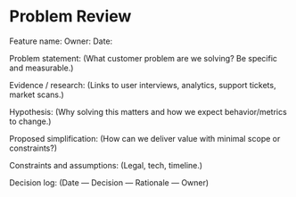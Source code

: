 # Problem Review

Feature name:
Owner:
Date:

Problem statement:
(What customer problem are we solving? Be specific and measurable.)

Evidence / research:
(Links to user interviews, analytics, support tickets, market scans.)

Hypothesis:
(Why solving this matters and how we expect behavior/metrics to change.)

Proposed simplification:
(How can we deliver value with minimal scope or constraints?)

Constraints and assumptions:
(Legal, tech, timeline.)

Decision log:
(Date — Decision — Rationale — Owner)
